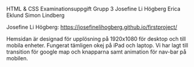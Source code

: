 HTML & CSS Examinationsuppgift
Grupp 3
Josefine Li Högberg
Erica Eklund
Simon Lindberg

Josefine Li Högberg: https://josefinelihogberg.github.io/firstproject/

Hemsidan är designad för upplösning på 1920x1080 för desktop och till mobila enheter. 
Fungerat tämligen okej på iPad och laptop.
Vi har lagt till transition för google map och knapparna samt animation för nav-bar på mobilen. 



